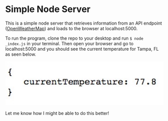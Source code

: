 # Simple Node Server

This is a simple node server that retrieves information from an API endpoint ([OpenWeatherMap](http://openweathermap.org)) and loads to the browser at localhost:5000.

To run the program, clone the repo to your desktop and run `$ node _index.js` in your terminal. Then open your browser and go to localhost:5000 and you should see the current temperature for Tampa, FL as seen below.

![Current Temperature](temp.jpg)

Let me know how I might be able to do this better!
